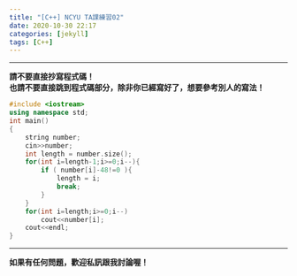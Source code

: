 ```yaml
---
title: "[C++] NCYU TA課練習02"
date: 2020-10-30 22:17
categories: [jekyll]
tags: [C++]
---
```


---
**請不要直接抄寫程式碼！** <br>
**也請不要直接跳到程式碼部分，除非你已經寫好了，想要參考別人的寫法！**

```c++
#include <iostream>  
using namespace std;  
int main()  
{  
    string number;  
    cin>>number;  
    int length = number.size();  
    for(int i=length-1;i>=0;i--){  
        if ( number[i]-48!=0 ){  
            length = i;  
            break;  
        }  
    }  
    for(int i=length;i>=0;i--)  
        cout<<number[i];  
    cout<<endl;  
}
```

---
**如果有任何問題，歡迎私訊跟我討論喔！**
